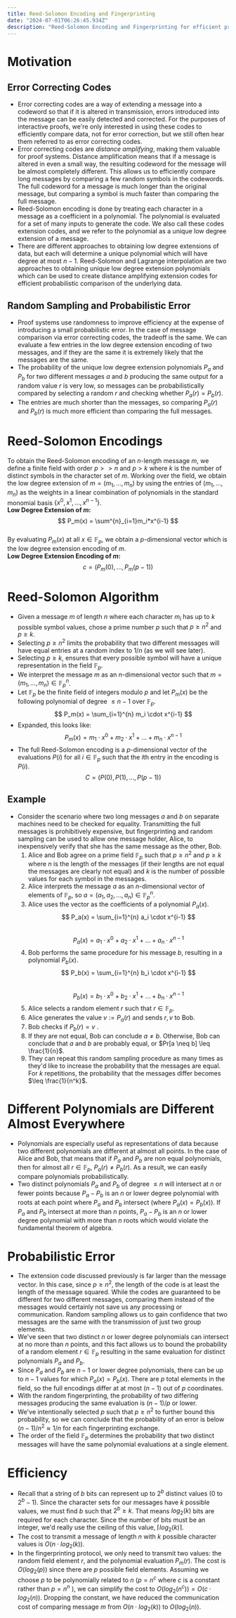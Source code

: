 ```yaml
---  
title: Reed-Solomon Encoding and Fingerprinting  
date: "2024-07-01T06:26:45.934Z"  
description: "Reed-Solomon Encoding and Fingerprinting for efficient probabilistic comparison of data, distance amplification via error correcting codes"
---  
```

# Motivation
## Error Correcting Codes
- Error correcting codes are a way of extending a message into a codeword so that if it is altered in transmission, errors introduced into the message can be easily detected and corrected. For the purposes of interactive proofs, we're only interested in using these codes to efficiently compare data, not for error correction, but we still often hear them referred to as error correcting codes.
- Error correcting codes are _distance amplifying_, making them valuable for proof systems. Distance amplification means that if a message is altered in even a small way, the resulting codeword for the message will be almost completely different. This allows us to efficiently compare long messages by comparing a few random symbols in the codewords. The full codeword for a message is much longer than the original message, but comparing a symbol is much faster than comparing the full message.
- Reed-Solomon encoding is done by treating each character in a message as a coefficient in a polynomial. The polynomial is evaluated for a set of many inputs to generate the code. We also call these codes extension codes, and we refer to the polynomial as a unique low degree extension of a message.
- There are different approaches to obtaining low degree extensions of data, but each will determine a unique polynomial which will have degree at most $n-1$. Reed-Solomon and Lagrange interpolation are two approaches to obtaining unique low degree extension polynomials which can be used to create distance amplifying extension codes for efficient probabilistic comparison of the underlying data.
## Random Sampling and Probabilistic Error
- Proof systems use randomness to improve efficiency at the expense of introducing a small probabilistic error. In the case of message comparison via error correcting codes, the tradeoff is the same. We can evaluate a few entries in the low degree extension encoding of two messages, and if they are the same it is extremely likely that the messages are the same.
- The probability of the unique low degree extension polynomials $P_a$ and $P_b$ for two different messages $a$ and $b$ producing the same output for a random value $r$ is very low, so messages can be probabilistically compared by selecting a random $r$ and checking whether $P_a(r)=P_b(r)$.
- The entries are much shorter than the messages, so comparing $P_a(r)$ and $P_b(r)$ is much more efficient than comparing the full messages.
# Reed-Solomon Encodings
To obtain the Reed-Solomon encoding of an $n$-length message $m$, we define a finite field with order $p >>n$ and $p>k$ where $k$ is the number of distinct symbols in the character set of $m$. Working over the field, we obtain the low degree extension of $m = (m_1, \dots,m_n)$ by using the entries of $(m_1, \dots,m_n)$ as the weights in a linear combination of polynomials in the standard monomial basis $\{x^0,x^1,\dots,x^{n-1}\}$.   
**Low Degree Extension of $m$:**
$$   
P_m(x) = \sum^{n}_{i=1}m_i*x^{i-1}  
$$  
By evaluating $P_m(x)$ at all $x \in \mathbb{F}_p$, we obtain a $p$-dimensional vector which is the low degree extension encoding of $m$.  
**Low Degree Extension Encoding of $m$:**
$$  
c = (P_m(0), \dots, P_m(p-1))  
$$
# Reed-Solomon Algorithm
- Given a message $m$ of length $n$ where each character $m_i$ has up to $k$ possible symbol values, chose a prime number $p$ such that $p\geq n^2$ and $p\geq k$.
- Selecting $p \geq n^2$ limits the probability that two different messages will have equal entries at a random index to $1/n$ (as we will see later).
- Selecting $p \geq k$, ensures that every possible symbol will have a unique representation in the field $\mathbb{F}_p$.
- We interpret the message $m$ as an $n$-dimensional vector such that  $m = (m_1, \ldots, m_{n}) \in \mathbb{F}_p^n$.
- Let $\mathbb{F}_p$ be the finite field of integers modulo $p$ and let $P_m(x)$ be the following polynomial of degree $\leq n-1$ over $\mathbb{F}_p$.   
  $$  
  P_m(x) = \sum_{i=1}^{n} m_i \cdot x^{i-1}  
  $$
- Expanded, this looks like:   
  $$  
  P_m(x) = m_1\cdot x^{0} + m_2\cdot x^{1} + \dots + m_n\cdot x^{n-1}  
  $$
- The full Reed-Solomon encoding is a $p$-dimensional vector of the evaluations $P(i)$ for all $i \in \mathbb{F}_p$ such that the $i$th entry in the encoding is $P(i)$.   
  $$   
  C = (P(0), P(1),\dots,P(p-1))  
  $$
## Example
- Consider the scenario where two long messages $a$ and $b$ on separate machines need to be checked for equality. Transmitting the full messages is prohibitively expensive, but fingerprinting and random sampling can be used to allow one message holder, Alice, to inexpensively verify that she has the same message as the other, Bob.
    1. Alice and Bob agree on a prime field $\mathbb{F}_p$ such that $p \geq n^2$ and $p \geq k$ where $n$ is the length of the messages (if their lengths are not equal the messages are clearly not equal) and $k$ is the number of possible values for each symbol in the messages.
    2. Alice interprets the message $a$ as an $n$-dimensional vector of elements of $\mathbb{F}_p$, so $a = (a_1, a_2, \dots,a_n) \in \mathbb{F}_p^n$.
    3. Alice uses the vector as the coefficients of a polynomial $P_a(x)$.   
       $$  
       P_a(x) = \sum_{i=1}^{n} a_i \cdot x^{i-1}  
       $$  
       $$  
       P_a(x) = a_1\cdot x^{0} + a_2\cdot x^{1} + \dots + a_n\cdot x^{n-1}  
       $$
    4. Bob performs the same procedure for his message $b$, resulting in a polynomial $P_b(x)$.  
       $$  
       P_b(x) = \sum_{i=1}^{n} b_i \cdot x^{i-1}  
       $$   
       $$  
       P_b(x) = b_1\cdot x^{0} + b_2\cdot x^{1} + \dots + b_n\cdot x^{n-1}  
       $$
    5. Alice selects a random element $r$ such that $r \in \mathbb{F}_p$.
    6. Alice generates the value $v := {P_a(r)}$ and sends $r,v$ to Bob.
    7. Bob checks if $P_b(r) = v$ .
    8. If they are not equal, Bob can conclude $a \neq b$. Otherwise, Bob can conclude that $a$ and $b$ are probably equal, or $Pr[a \neq b] \leq \frac{1}{n}$.
    9. They can repeat this random sampling procedure as many times as they'd like to increase the probability that the messages are equal. For $k$ repetitions, the probability that the messages differ becomes $\leq \frac{1}{n^k}$.
# Different Polynomials are Different Almost Everywhere
- Polynomials are especially useful as representations of data because two different polynomials are different at almost all points. In the case of Alice and Bob, that means that if $P_a$ and $P_b$ are non equal polynomials, then for almost all $r \in \mathbb{F}_p$,  $P_a(r) \neq P_b(r)$. As a result, we can easily compare polynomials probabilistically.
- Two distinct polynomials $P_a$ and $P_b$ of degree $\leq n$ will intersect at $n$ or fewer points because $P_a - P_b$ is an $n$ or lower degree polynomial with roots at each point where $P_a$ and $P_b$ intersect (where $P_a(x) = P_b(x)$). If $P_a$ and $P_b$ intersect at more than $n$ points, $P_a - P_b$ is an $n$ or lower degree polynomial with more than $n$ roots which would violate the fundamental theorem of algebra.
# Probabilistic Error
- The extension code discussed previously is far larger than the message vector. In this case, since $p \geq n^2$, the length of the code is at least the length of the message squared. While the codes are guaranteed to be different for two different messages, comparing them instead of the messages would certainly not save us any processing or communication. Random sampling allows us to gain confidence that two messages are the same with the transmission of just two group elements.
- We've seen that two distinct $n$ or lower degree polynomials can intersect at no more than $n$ points, and this fact allows us to bound the probability of a random element $r \in \mathbb{F}_p$ resulting in the same evaluation for distinct polynomials $P_a$ and $P_b$.
- Since $P_a$ and $P_b$ are $n-1$ or lower degree polynomials, there can be up to $n-1$ values for which $P_a(x) = P_b(x)$. There are $p$ total elements in the field, so the full encodings differ at at most $(n-1)$ out of $p$ coordinates.
- With the random fingerprinting, the probability of two differing messages producing the same evaluation is $(n-1)/p$ or lower.
- We've intentionally selected $p$ such that $p \geq n^2$  to further bound this probability, so we can conclude that the probability of an error is below $(n-1)/n^2 \approx 1/n$ for each fingerprinting exchange.
- The order of the field  $\mathbb{F}_p$ determines the probability that two distinct messages will have the same polynomial evaluations at a single element.
# Efficiency
- Recall that a string of $b$ bits can represent up to $2^b$ distinct values (0 to $2^b-1$). Since the character sets for our messages have $k$ possible values, we must find $b$ such that $2^b \geq k$. That means $log_2(k)$ bits are required for each character. Since the number of bits must be an integer, we'd really use the ceiling of this value,  $\lceil log_2(k)\rceil$.
- The cost to transmit a message of length $n$ with $k$ possible character values is $O(n\cdot log_2(k))$.
- In the fingerprinting protocol, we only need to transmit two values: the random field element $r$, and the polynomial evaluation $P_m(r)$. The cost is $O(log_2(p))$ since there are $p$ possible field elements. Assuming we choose $p$ to be polynomially related to $n$ ($p = n^c$ where $c$ is a constant rather than $p = n^n$ ), we can simplify the cost to $O(log_2(n^c)) = O(c\cdot log_2(n))$. Dropping the constant, we have reduced the communication cost of comparing message $m$ from $O(n\cdot log_2(k))$ to $O(log_2(n))$.